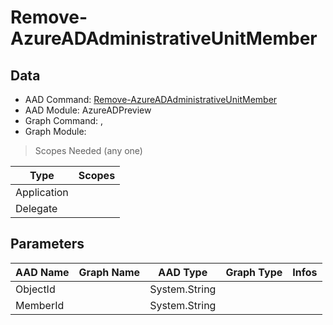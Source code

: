 # Remove-AzureADAdministrativeUnitMember

> 

## Data

+ AAD Command: [Remove-AzureADAdministrativeUnitMember](https://docs.microsoft.com/en-us/powershell/module/AzureADPreview/Remove-AzureADAdministrativeUnitMember)
+ AAD Module: AzureADPreview
+ Graph Command: [](), []()
+ Graph Module: 

> Scopes Needed (any one)

|Type|Scopes|
|---|---|
|Application||
|Delegate||

## Parameters

|AAD Name|Graph Name|AAD Type|Graph Type|Infos|
|---|---|---|---|---|
|ObjectId||System.String|||
|MemberId||System.String|||

